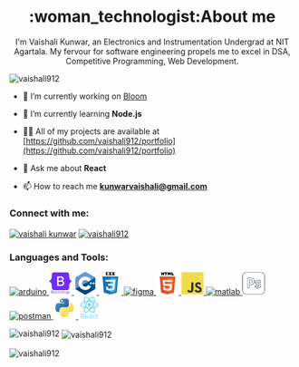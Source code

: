 <h1 align="center">:woman_technologist:About me</h1>
<p align="center">I'm Vaishali Kunwar, an Electronics and Instrumentation Undergrad at NIT Agartala. My fervour for software engineering propels me to excel in DSA, Competitive Programming, Web Development.
</p>

<p align="left"> <img src="https://komarev.com/ghpvc/?username=vaishali912&label=Profile%20views&color=0e75b6&style=flat" alt="vaishali912" /> </p>


- 🔭 I’m currently working on [Bloom](https://github.com/vaishali912/Bloom)

- 🌱 I’m currently learning **Node.js**

- 👨‍💻 All of my projects are available at [https://github.com/vaishali912/portfolio](https://github.com/vaishali912/portfolio)

- 💬 Ask me about **React**

- 📫 How to reach me **kunwarvaishali@gmail.com**

  

<h3 align="left">Connect with me:</h3>
<p align="left">
<a href="https://linkedin.com/in/vaishali kunwar" target="blank"><img align="center" src="https://raw.githubusercontent.com/rahuldkjain/github-profile-readme-generator/master/src/images/icons/Social/linked-in-alt.svg" alt="vaishali kunwar" height="30" width="40" /></a>
<a href="https://www.leetcode.com/vaishali912" target="blank"><img align="center" src="https://raw.githubusercontent.com/rahuldkjain/github-profile-readme-generator/master/src/images/icons/Social/leet-code.svg" alt="vaishali912" height="30" width="40" /></a>
</p>

<h3 align="left">Languages and Tools:</h3>
<p align="left"> <a href="https://www.arduino.cc/" target="_blank" rel="noreferrer"> <img src="https://cdn.worldvectorlogo.com/logos/arduino-1.svg" alt="arduino" width="40" height="40"/> </a> <a href="https://getbootstrap.com" target="_blank" rel="noreferrer"> <img src="https://raw.githubusercontent.com/devicons/devicon/master/icons/bootstrap/bootstrap-plain-wordmark.svg" alt="bootstrap" width="40" height="40"/> </a> <a href="https://www.w3schools.com/cpp/" target="_blank" rel="noreferrer"> <img src="https://raw.githubusercontent.com/devicons/devicon/master/icons/cplusplus/cplusplus-original.svg" alt="cplusplus" width="40" height="40"/> </a> <a href="https://www.w3schools.com/css/" target="_blank" rel="noreferrer"> <img src="https://raw.githubusercontent.com/devicons/devicon/master/icons/css3/css3-original-wordmark.svg" alt="css3" width="40" height="40"/> </a> <a href="https://www.figma.com/" target="_blank" rel="noreferrer"> <img src="https://www.vectorlogo.zone/logos/figma/figma-icon.svg" alt="figma" width="40" height="40"/> </a> <a href="https://www.w3.org/html/" target="_blank" rel="noreferrer"> <img src="https://raw.githubusercontent.com/devicons/devicon/master/icons/html5/html5-original-wordmark.svg" alt="html5" width="40" height="40"/> </a> <a href="https://developer.mozilla.org/en-US/docs/Web/JavaScript" target="_blank" rel="noreferrer"> <img src="https://raw.githubusercontent.com/devicons/devicon/master/icons/javascript/javascript-original.svg" alt="javascript" width="40" height="40"/> </a> <a href="https://www.mathworks.com/" target="_blank" rel="noreferrer"> <img src="https://upload.wikimedia.org/wikipedia/commons/2/21/Matlab_Logo.png" alt="matlab" width="40" height="40"/> </a> <a href="https://www.photoshop.com/en" target="_blank" rel="noreferrer"> <img src="https://raw.githubusercontent.com/devicons/devicon/master/icons/photoshop/photoshop-line.svg" alt="photoshop" width="40" height="40"/> </a> <a href="https://postman.com" target="_blank" rel="noreferrer"> <img src="https://www.vectorlogo.zone/logos/getpostman/getpostman-icon.svg" alt="postman" width="40" height="40"/> </a> <a href="https://www.python.org" target="_blank" rel="noreferrer"> <img src="https://raw.githubusercontent.com/devicons/devicon/master/icons/python/python-original.svg" alt="python" width="40" height="40"/> </a> <a href="https://reactjs.org/" target="_blank" rel="noreferrer"> <img src="https://raw.githubusercontent.com/devicons/devicon/master/icons/react/react-original-wordmark.svg" alt="react" width="40" height="40"/> </a> </p>

<p><img align="left" src="https://github-readme-stats.vercel.app/api/top-langs?username=vaishali912&show_icons=true&locale=en&layout=compact" alt="vaishali912" /></p>

<p>&nbsp;<img align="center" src="https://github-readme-stats.vercel.app/api?username=vaishali912&show_icons=true&locale=en" alt="vaishali912" /></p>

<p><img align="center" src="https://github-readme-streak-stats.herokuapp.com/?user=vaishali912&" alt="vaishali912" /></p>
